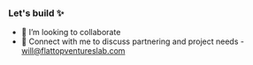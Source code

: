 ### Let's build ✨

- 🤝 I’m looking to collaborate
- 💬 Connect with me to discuss partnering and project needs - will@flattopventureslab.com
